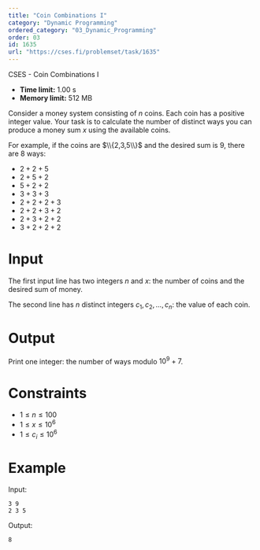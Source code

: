 ```yaml
---
title: "Coin Combinations I"
category: "Dynamic Programming"
ordered_category: "03_Dynamic_Programming"
order: 03
id: 1635
url: "https://cses.fi/problemset/task/1635"
---
```


CSES - Coin Combinations I

  * **Time limit:** 1.00 s
  * **Memory limit:** 512 MB

Consider a money system consisting of $n$ coins. Each coin has a positive
integer value. Your task is to calculate the number of distinct ways you can
produce a money sum $x$ using the available coins.

For example, if the coins are $\\{2,3,5\\}$ and the desired sum is $9$, there
are $8$ ways:

  * $2+2+5$
  * $2+5+2$
  * $5+2+2$
  * $3+3+3$
  * $2+2+2+3$
  * $2+2+3+2$
  * $2+3+2+2$
  * $3+2+2+2$

# Input

The first input line has two integers $n$ and $x$: the number of coins and the
desired sum of money.

The second line has $n$ distinct integers $c_1,c_2,\dots,c_n$: the value of
each coin.

# Output

Print one integer: the number of ways modulo $10^9+7$.

# Constraints

  * $1 \le n \le 100$
  * $1 \le x \le 10^6$
  * $1 \le c_i \le 10^6$

# Example

Input:

    
    
    3 9
    2 3 5
    

Output:

    
    
    8
    

